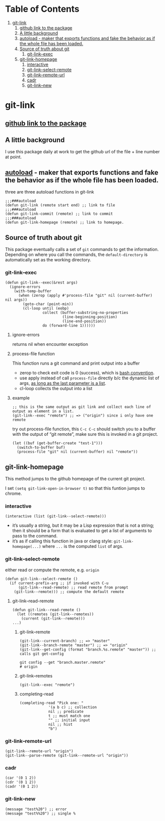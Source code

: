 # Table of Contents

1.  [git-link](#orgcc6c70d)
    1.  [github link to the package](#orgd5dae9e)
    2.  [A little background](#orga35bc2a)
    3.  [autoload - maker that exports functions and fake the behavior as if the whole file has been loaded.](#org9e566be)
    4.  [Source of truth about git](#org0bee833)
        1.  [git-link&#x2013;exec](#orgd7dd206)
    5.  [git-link-homepage](#org20fe842)
        1.  [interactive](#org08a51c3)
        2.  [git-link&#x2013;select-remote](#orgdb014d2)
        3.  [git-link&#x2013;remote-url](#orge7aaea7)
        4.  [cadr](#orgf8b80bd)
        5.  [git-link&#x2013;new](#orgcf5d34b)

<a id="orgcc6c70d"></a>

# git-link

<a id="orgd5dae9e"></a>

## [github link to the package](https://github.com/sshaw/git-link)

<a id="orga35bc2a"></a>

## A little background

I use this package daily at work to get the github url of the file + line number at point.

<a id="org9e566be"></a>

## [autoload](https://www.gnu.org/software/emacs/manual/html_node/elisp/Autoload.html) - maker that exports functions and fake the behavior as if the whole file has been loaded.

three are three autoload functions in git-link

    ;;;###autoload
    (defun git-link (remote start end) ;; link to file
    ;;;###autoload
    (defun git-link-commit (remote) ;; link to commit
    ;;;###autoload
    (defun git-link-homepage (remote) ;; link to homepage.

<a id="org0bee833"></a>

## Source of truth about git

This package eventually calls a set of `git` commands to get the information. Depending on where you call the commands, the `default-directory` is automatically set as the working directory.

<a id="orgd7dd206"></a>

### git-link&#x2013;exec

    (defun git-link--exec(&rest args)
      (ignore-errors
        (with-temp-buffer
          (when (zerop (apply #'process-file "git" nil (current-buffer) nil args))
            (goto-char (point-min))
            (cl-loop until (eobp)
                     collect (buffer-substring-no-properties
                              (line-beginning-position)
                              (line-end-position))
                     do (forward-line 1))))))

1.  ignore-errors

    returns nil when encounter exception

2.  process-file function

    This function runs a git command and print output into a buffer

    - zerop to check exit code is 0 (success), which is [bash convention](https://tldp.org/LDP/abs/html/exit-status.html).
    - use apply instead of call `process-file` directly b/c the dynamic list of args, [as long as the last parameter is a list](https://stackoverflow.com/questions/3862394/when-do-you-use-apply-and-when-funcall).
    - cl-loop collects the output into a list

3.  example

        ;; this is the same output as git link and collect each line of output as element in a list.
        (git-link--exec "remote") ;; => ("origin") since i only have one remote

    try out process-file function, this `C-c C-c` should switch you to a buffer with the output of &ldquo;git remote&rdquo;, make sure this is invoked in a git project.

        (let ((buf (get-buffer-create "test-1")))
          (switch-to-buffer buf)
          (process-file "git" nil (current-buffer) nil "remote"))

<a id="org20fe842"></a>

## git-link-homepage

This method jumps to the github homepage of the current git project.

I set `(setq git-link-open-in-browser t)` so that this funtion jumps to chrome.

<a id="org08a51c3"></a>

### interactive

    (interactive (list (git-link--select-remote)))

- it&rsquo;s usually a string, but it may be a Lisp expression that is not a string; then it should be a form that is evaluated to get a list of arguments to pass to the command.
- it&rsquo;s as if calling this function in java or clang style: `git-link-homepage(...)` where `...` is the computed `list` of args.

<a id="orgdb014d2"></a>

### git-link&#x2013;select-remote

either read or compute the remote, e.g. `origin`

    (defun git-link--select-remote ()
      (if current-prefix-arg ;; if invoked with C-u
          (git-link--read-remote) ;; read remote from prompt
        (git-link--remote))) ;; compute the default remote

1.  git-link&#x2013;read-remote

        (defun git-link--read-remote ()
          (let ((remotes (git-link--remotes))
        	(current (git-link--remote)))
        ...)

    1.  git-link&#x2013;remote

            (git-link--current-branch) ;; => "master"
            (git-link--branch-remote "master") ;; => "origin"
            (git-link--get-config (format "branch.%s.remote" "master")) ;; calls git get-config

            git config --get "branch.master.remote"
            # origin

    2.  git-link&#x2013;remotes

            (git-link--exec "remote")

    3.  completing-read

            (completing-read "Pick one: "
            		     '(a b c) ;; collection
            		     nil ;; predicate
            		     t ;; must match one
            		     "" ;; initial input
            		     nil ;; hist
            		     "b")

<a id="orge7aaea7"></a>

### git-link&#x2013;remote-url

    (git-link--remote-url "origin")
    (git-link--parse-remote (git-link--remote-url "origin"))

<a id="orgf8b80bd"></a>

### cadr

    (car '(0 1 2))
    (cdr '(0 1 2))
    (cadr '(0 1 2))

<a id="orgcf5d34b"></a>

### git-link&#x2013;new

    (message "test%20") ;; error
    (message "test%%20") ;; single %
